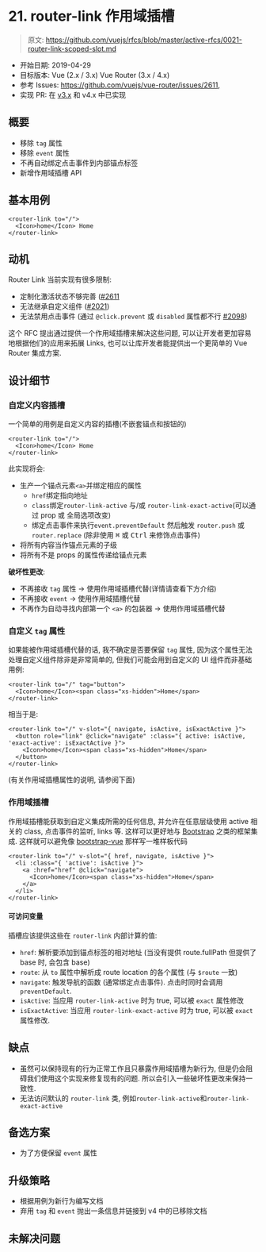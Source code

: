 # 21. router-link 作用域插槽

> 原文: <https://github.com/vuejs/rfcs/blob/master/active-rfcs/0021-router-link-scoped-slot.md>

- 开始日期: 2019-04-29
- 目标版本: Vue (2.x / 3.x) Vue Router (3.x / 4.x)
- 参考 Issues: https://github.com/vuejs/vue-router/issues/2611,
- 实现 PR: 在 [v3.x](https://github.com/vuejs/vue-router/commit/e289ddee99fcc3129e65485e32f394c1308bb98b) 和 v4.x 中已实现

## 概要

- 移除 `tag` 属性
- 移除 `event` 属性
- 不再自动绑定点击事件到内部锚点标签
- 新增作用域插槽 API

## 基本用例

```vue
<router-link to="/">
  <Icon>home</Icon> Home
</router-link>
```

## 动机

Router Link 当前实现有很多限制: 

- 定制化激活状态不够完善 ([#2611](https://github.com/vuejs/vue-router/issues/2611)
- 无法继承自定义组件 ([#2021](https://github.com/vuejs/vue-router/issues/2021))
- 无法禁用点击事件 (通过 `@click.prevent` 或 `disabled` 属性都不行 [#2098](https://github.com/vuejs/vue-router/pull/2098))

这个 RFC 提出通过提供一个作用域插槽来解决这些问题, 可以让开发者更加容易地根据他们的应用来拓展 Links, 也可以让库开发者能提供出一个更简单的 Vue Router 集成方案.

## 设计细节

### 自定义内容插槽

一个简单的用例是自定义内容的插槽(不嵌套锚点和按钮的)

```vue
<router-link to="/">
  <Icon>home</Icon> Home
</router-link>
```

此实现将会: 

- 生产一个锚点元素`<a>`并绑定相应的属性
  - `href`绑定指向地址
  - `class`绑定`router-link-active` 与/或 `router-link-exact-active`(可以通过 prop 或 全局选项改变)
  - 绑定点击事件来执行`event.preventDefault` 然后触发 `router.push` 或 `router.replace` (除非使用 <kbd>⌘</kbd> 或 <kbd>Ctrl</kbd> 来修饰点击事件)
- 将所有内容当作锚点元素的子级
- 将所有不是 props 的属性传递给锚点元素

**破坏性更改**:

- 不再接收 `tag` 属性 -> 使用作用域插槽代替(详情请查看下方介绍)
- 不再接收 `event` -> 使用作用域插槽代替
- 不再作为自动寻找内部第一个 `<a>` 的包装器 -> 使用作用域插槽代替

### 自定义 `tag` 属性

如果能被作用域插槽代替的话, 我不确定是否要保留 `tag` 属性, 因为这个属性无法处理自定义组件除非是非常简单的, 但我们可能会用到自定义的 UI 组件而非基础用例: 

```vue
<router-link to="/" tag="button">
  <Icon>home</Icon><span class="xs-hidden">Home</span>
</router-link>
```

相当于是: 

```vue
<router-link to="/" v-slot="{ navigate, isActive, isExactActive }">
  <button role="link" @click="navigate" :class="{ active: isActive, 'exact-active': isExactActive }">
    <Icon>home</Icon><span class="xs-hidden">Home</span>
  </button>
</router-link>
```

(有关作用域插槽属性的说明, 请参阅下面)

### 作用域插槽

作用域插槽能获取到自定义集成所需的任何信息, 并允许在任意层级使用 active 相关的 class, 点击事件的监听, links 等. 
这样可以更好地与 [Bootstrap](https://getbootstrap.com/docs/4.3/components/navbar/) 之类的框架集成. 
这样就可以避免像 [bootstrap-vue](https://bootstrap-vue.js.org/docs/components/navbar/#navbar) 那样写一堆样板代码

```vue
<router-link to="/" v-slot="{ href, navigate, isActive }">
  <li :class="{ 'active': isActive }">
    <a :href="href" @click="navigate">
      <Icon>home</Icon><span class="xs-hidden">Home</span>
    </a>
  </li>
</router-link>
```

#### 可访问变量

插槽应该提供这些在 `router-link` 内部计算的值: 

- `href`: 解析要添加到锚点标签的相对地址 (当没有提供 route.fullPath 但提供了 base 时, 会包含 base)
- `route`: 从 `to` 属性中解析成 route location 的各个属性 (与 `$route` 一致)
- `navigate`: 触发导航的函数 (通常绑定点击事件). 点击时同时会调用 `preventDefault`.
- `isActive`: 当应用 `router-link-active` 时为 true, 可以被 `exact` 属性修改
- `isExactActive`: 当应用 `router-link-exact-active` 时为 true, 可以被 `exact` 属性修改.

## 缺点

- 虽然可以保持现有的行为正常工作且只暴露作用域插槽为新行为, 但是仍会阻碍我们使用这个实现来修复现有的问题. 所以会引入一些破坏性更改来保持一致性.
- 无法访问默认的 `router-link` 类, 例如`router-link-active`和`router-link-exact-active`

## 备选方案

- 为了方便保留 `event` 属性

## 升级策略

- 根据用例为新行为编写文档
- 弃用 `tag` 和 `event` 抛出一条信息并链接到 v4 中的已移除文档

## 未解决问题
